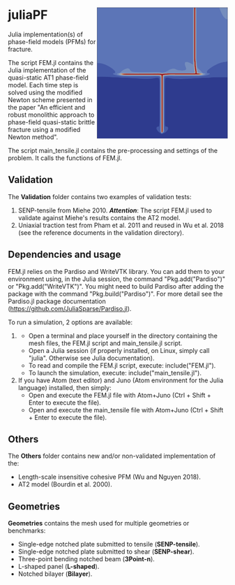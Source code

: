 # juliaPF <img align="right" width="300" height="300" src="/images/cover.PNG">
Julia implementation(s) of phase-field models (PFMs) for fracture.

The script FEM.jl contains the Julia implementation of the quasi-static AT1 phase-field model.
Each time step is solved using the modified Newton scheme presented in the paper "An efficient and robust monolithic approach to phase-field quasi-static brittle fracture using a modified Newton method".

The script main_tensile.jl contains the pre-processing and settings of the problem. It calls the functions of FEM.jl.

## Validation
The **Validation** folder contains two examples of validation tests: 

1. SENP-tensile from Miehe 2010. ***Attention***: The script FEM.jl used to validate against Miehe's results contains the AT2 model.
2. Uniaxial traction test from Pham et al. 2011 and reused in Wu et al. 2018 (see the reference documents in the validation directory).

## Dependencies and usage
FEM.jl relies on the Pardiso and WriteVTK library. You can add them to your environment using, in the Julia session, the command "Pkg.add("Pardiso")" or "Pkg.add("WriteVTK")".
You might need to build Pardiso after adding the package with the command "Pkg.build("Pardiso")". For more detail see the Pardiso.jl package documentation (https://github.com/JuliaSparse/Pardiso.jl).

To run a simulation, 2 options are available:
1. 	- Open a terminal and place yourself in the directory containing the mesh files, the FEM.jl script and main_tensile.jl script.
	- Open a Julia session (if properly installed, on Linux, simply call "julia". Otherwise see Julia documentation).
	- To read and compile the FEM.jl script, execute: 	include("FEM.jl").
	- To launch the simulation, execute: 				include("main_tensile.jl").
2. If you have Atom (text editor) and Juno (Atom environment for the Julia language) installed, then simply:
	- Open and execute the FEM.jl file with Atom+Juno (Ctrl + Shift + Enter to execute the file).
	- Open and execute the main_tensile file with Atom+Juno (Ctrl + Shift + Enter to execute the file).

## Others
The **Others** folder contains new and/or non-validated implementation of the:
- Length-scale insensitive cohesive PFM (Wu and Nguyen 2018).
- AT2 model (Bourdin et al. 2000).

## Geometries
**Geometries** contains the mesh used for multiple geometries or benchmarks:
- Single-edge notched plate submitted to tensile (**SENP-tensile**).
- Single-edge notched plate submitted to shear (**SENP-shear**).
- Three-point bending notched beam (**3Point-n**).
- L-shaped panel (**L-shaped**).
- Notched bilayer (**Bilayer**).
